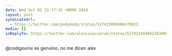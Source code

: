```yaml
---
date: Wed Oct 01 21:17:33 +0000 2014
layout: post
syndicateUrl:
  - https://twitter.com/pudymody/status/517423095666470913
media: []
inReplyTo: https://twitter.com/alexisxavierok/status/517422493662203905
---
```

@codigounix es genuino, no me dicen alex


